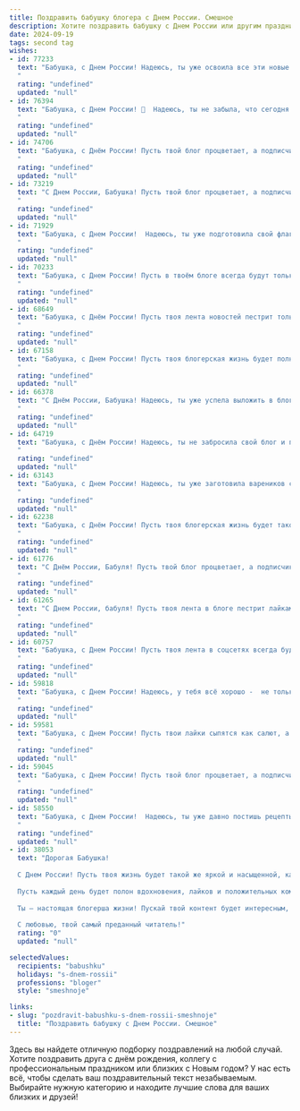 ```yaml
---
title: Поздравить бабушку блогера с Днем России. Смешное
description: Хотите поздравить бабушку с Днем России или другим праздником? Наш ИИ создаст незабываемое поздравление, а вы обязательно выделитесь среди других.  
date: 2024-09-19
tags: second tag
wishes:
- id: 77233
  text: "Бабушка, с Днем России! Надеюсь, ты уже освоила все эти новые интернет-мемы и тикток-танцы, чтобы быть в тренде среди современных блогеров! 😉
  "
  rating: "undefined"
  updated: "null"
- id: 76394
  text: "Бабушка, с Днем России! 🥳  Надеюсь, ты не забыла, что сегодня все сидят дома и смотрят мои новые видосы.  😂  А я вот уже готовлю новый контент про то, как правильно печь пирожки -  ведь кто, если не ты, научил меня этому важному делу! 😉  Будь здорова, любимая! ❤️
  "
  rating: "undefined"
  updated: "null"
- id: 74706
  text: "Бабушка, с Днём России! Пусть твой блог процветает, а подписчики радуются каждому новому ролику, как дети подаркам! 😜
  "
  rating: "undefined"
  updated: "null"
- id: 73219
  text: "С Днем России, Бабушка! Пусть твой блог процветает, а подписчики растут как грибы после дождя! 🎉🥳
  "
  rating: "undefined"
  updated: "null"
- id: 71929
  text: "Бабушка, с Днем России!  Надеюсь, ты уже подготовила свой флаг — для блога, конечно же! ;)  Пусть этот праздник подарит тебе много  зарядки позитивом и лайков!  🎉
  "
  rating: "undefined"
  updated: "null"
- id: 70233
  text: "Бабушка, с Днем России! Пусть в твоём блоге всегда будут только позитивные комментарии, а подписчики – только благодарные россияне, которые с удовольствием смотрят видео про огурцы с грядки! 🥒🇷🇺
  "
  rating: "undefined"
  updated: "null"
- id: 68649
  text: "Бабушка, с Днём России! Пусть твоя лента новостей пестрит только позитивом, а лайки сыпятся как снег в декабре! 😄🎉
  "
  rating: "undefined"
  updated: "null"
- id: 67158
  text: "Бабушка, с Днем России! Пусть твоя блогерская жизнь будет полна позитива, подписчиков и веселых историй, а  твои посты будут  ярче, чем фейерверк на Красной площади! 😉🎉
  "
  rating: "undefined"
  updated: "null"
- id: 66378
  text: "С Днём России, Бабушка! Надеюсь, ты уже успела выложить в блог фотку с триколором и рецептом вкуснейшего патриотического пирога 😉
  "
  rating: "undefined"
  updated: "null"
- id: 64719
  text: "Бабушка, с Днём России! Надеюсь, ты не забросила свой блог и продолжаешь делиться мудростью с подписчиками. Пусть лайки сыплются на тебя, как летний дождь на огород! 😄🎉
  "
  rating: "undefined"
  updated: "null"
- id: 63143
  text: "Бабушка, с Днем России! Надеюсь, ты уже заготовила вареников с вишенкой, потому что сегодня у блогеров праздник!))
  "
  rating: "undefined"
  updated: "null"
- id: 62238
  text: "Бабушка, с Днём России! Пусть твоя блогерская жизнь будет такой же яркой и насыщенной, как наша необъятная страна! 😜  И чтобы только лайки, а не баны сыпались на твои посты! 🎉
  "
  rating: "undefined"
  updated: "null"
- id: 61776
  text: "С Днём России, Бабуля! Пусть твой блог процветает, а подписчики  будут ловить каждый твой лайк! 😂
  "
  rating: "undefined"
  updated: "null"
- id: 61265
  text: "С Днем России, бабуля! Пусть твоя лента в блоге пестрит лайками и просмотры бьют рекорды, как салют над Кремлем! 🎉  🤣
  "
  rating: "undefined"
  updated: "null"
- id: 60757
  text: "Бабушка, с Днем России! Пусть твоя лента в соцсетях всегда будет полна лайков, а подписчики - только добрыми комментариями! 🥳🎉
  "
  rating: "undefined"
  updated: "null"
- id: 59818
  text: "Бабушка, с Днем России! Надеюсь, у тебя всё хорошо -  не только с патриотизмом, но и с подписчиками, лайками и просмотром! 😜
  "
  rating: "undefined"
  updated: "null"
- id: 59581
  text: "Бабушка, с Днем России! Пусть твои лайки сыпятся как салют, а подписчики растут как грибы после дождя!  😉😄
  "
  rating: "undefined"
  updated: "null"
- id: 59045
  text: "Бабушка, с Днем России! Пусть твой блог процветает, а подписчики растут как на дрожжах, особенно если ты будешь делиться секретами вкусных бабушкиных пирогов! 😉
  "
  rating: "undefined"
  updated: "null"
- id: 58550
  text: "Бабушка, с Днем России!  Надеюсь, ты уже давно постишь рецепты борща и советы по выращиванию огурцов в своём блоге?  😉  🥳
  "
  rating: "undefined"
  updated: "null"
- id: 38053
  text: "Дорогая Бабушка!
  
  С Днем России! Пусть твоя жизнь будет такой же яркой и насыщенной, как твои блоги! Желаю, чтобы подписчики в душах других людей росли не хуже, чем твои вкусные пирожки на летнем солнце!
  
  Пусть каждый день будет полон вдохновения, лайков и положительных комментариев, а от негативных постов спасет не только мудрость, но и тот самый секретный рецепт варенья, который ты держишь в секрете!
  
  Ты — настоящая блогерша жизни! Пускай твой контент будет интересным, а настроение — всегда на высоте! С праздником! Подписывайся на удачу и лайки, а я пошел за пирогами!
  
  С любовью, твой самый преданный читатель!"
  rating: "0"
  updated: "null"

selectedValues:
  recipients: "babushku"
  holidays: "s-dnem-rossii"
  professions: "bloger"
  style: "smeshnoje"

links:
- slug: "pozdravit-babushku-s-dnem-rossii-smeshnoje"
  title: "Поздравить бабушку с Днем России. Смешное"
---
```


Здесь вы найдете отличную подборку поздравлений на любой случай. 
Хотите поздравить друга с днём рождения, коллегу с профессиональным праздником или близких с Новым годом? У нас есть всё, чтобы сделать ваш поздравительный текст незабываемым. Выбирайте нужную категорию и находите лучшие слова для ваших близких и друзей!
